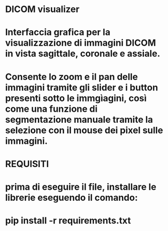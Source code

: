 # DICOM visualizer
# Interfaccia grafica per la visualizzazione di immagini DICOM in vista sagittale, coronale e assiale.
# Consente lo zoom e il pan delle immagini tramite gli slider e i button presenti sotto le immgìagini, così come una funzione di segmentazione manuale tramite la selezione con il mouse dei pixel sulle immagini.

# REQUISITI
# prima di eseguire il file, installare le librerie eseguendo il comando:
# pip install -r requirements.txt
